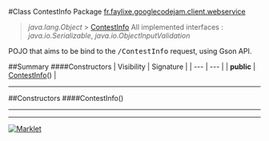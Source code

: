 #Class ContestInfo
Package [fr.faylixe.googlecodejam.client.webservice](README.md)<br>

> *java.lang.Object* > [ContestInfo](ContestInfo.md)
All implemented interfaces :
> *java.io.Serializable*, *java.io.ObjectInputValidation*

POJO that aims to be bind to the <tt>/ContestInfo</tt>
 request, using Gson API.

##Summary
####Constructors
| Visibility | Signature |
| --- | --- |
| **public** | [ContestInfo](#contestinfo)() |

---


##Constructors
####ContestInfo()
> 


---

---

[![Marklet](https://img.shields.io/badge/Generated%20by-Marklet-green.svg)](https://github.com/Faylixe/marklet)